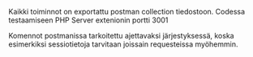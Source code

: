 Kaikki toiminnot on exportattu postman collection tiedostoon.
Codessa testaamiseen PHP Server extenionin portti 3001

Komennot postmanissa tarkoitettu ajettavaksi järjestyksessä, koska esimerkiksi sessiotietoja tarvitaan joissain requesteissa myöhemmin.
